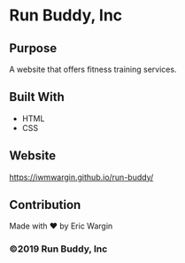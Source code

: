 # Run Buddy, Inc

## Purpose
A website that offers fitness training services. 

## Built With
* HTML
* CSS

## Website
https://iwmwargin.github.io/run-buddy/

## Contribution
Made with ❤️ by Eric Wargin

### ©️2019 Run Buddy, Inc 
